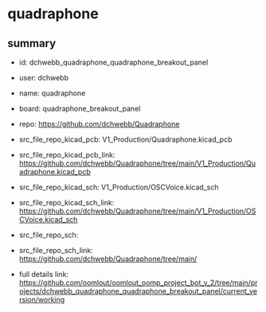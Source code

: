 # quadraphone
 
## summary 
* id: dchwebb_quadraphone_quadraphone_breakout_panel
* user: dchwebb
* name: quadraphone
* board: quadraphone_breakout_panel
* repo: https://github.com/dchwebb/Quadraphone
* src_file_repo_kicad_pcb: V1_Production/Quadraphone.kicad_pcb
* src_file_repo_kicad_pcb_link: https://github.com/dchwebb/Quadraphone/tree/main/V1_Production/Quadraphone.kicad_pcb
* src_file_repo_kicad_sch: V1_Production/OSCVoice.kicad_sch
* src_file_repo_kicad_sch_link: https://github.com/dchwebb/Quadraphone/tree/main/V1_Production/OSCVoice.kicad_sch

* src_file_repo_sch: 
* src_file_repo_sch_link: https://github.com/dchwebb/Quadraphone/tree/main/
* full details link: https://github.com/oomlout/oomlout_oomp_project_bot_v_2/tree/main/projects/dchwebb_quadraphone_quadraphone_breakout_panel/current_version/working  






